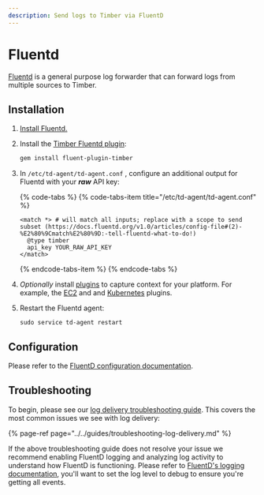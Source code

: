 ```yaml
---
description: Send logs to Timber via FluentD
---
```


# Fluentd

[Fluentd](https://www.fluentd.org/) is a general purpose log forwarder that can forward logs from multiple sources to Timber.

## Installation

1. [Install Fluentd.](https://docs.fluentd.org/v1.0/categories/installation)
2. Install the [Timber Fluentd plugin](https://github.com/timberio/fluent-plugin-timber):  


   ```bash
   gem install fluent-plugin-timber
   ```

3. In `/etc/td-agent/td-agent.conf` , configure an additional output for Fluentd with your _**raw**_ API key:

  


   {% code-tabs %}
   {% code-tabs-item title="/etc/td-agent/td-agent.conf" %}
   ```markup
   <match *> # will match all inputs; replace with a scope to send subset (https://docs.fluentd.org/v1.0/articles/config-file#(2)-%E2%80%9Cmatch%E2%80%9D:-tell-fluentd-what-to-do!)
     @type timber
     api_key YOUR_RAW_API_KEY
   </match>
   ```
   {% endcode-tabs-item %}
   {% endcode-tabs %}

4. _Optionally_ install [plugins](https://www.fluentd.org/plugins) to capture context for your platform. For example, the [EC2](https://github.com/takus/fluent-plugin-ec2-metadata) and and [Kubernetes](https://github.com/fabric8io/fluent-plugin-kubernetes_metadata_filter) plugins.
5. Restart the Fluentd agent:  


   ```text
   sudo service td-agent restart
   ```

## Configuration

Please refer to the [FluentD configuration documentation](https://docs.fluentd.org/v0.12/articles/config-file).

## Troubleshooting

To begin, please see our [log delivery troubleshooting guide](../../guides/troubleshooting-log-delivery.md). This covers the most common issues we see with log delivery:

{% page-ref page="../../guides/troubleshooting-log-delivery.md" %}

If the above troubleshooting guide does not resolve your issue we recommend enabling FluentD logging and analyzing log activity to understand how FluentD is functioning. Please refer to [FluentD's logging documentation](https://docs.fluentd.org/v1.0/articles/logging), you'll want to set the log level to debug to ensure you're getting all events.

